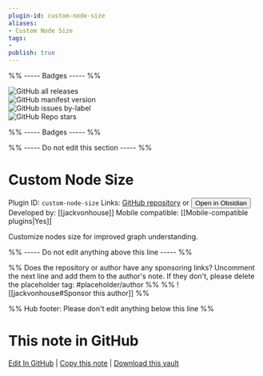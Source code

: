 ```yaml
---
plugin-id: custom-node-size
aliases:
- Custom Node Size
tags: 
- 
publish: true
---
```


%% ----- Badges ----- %%

![GitHub all releases](https://img.shields.io/github/downloads/jackvonhouse/custom-node-size/total?color=573E7A&logo=github&style=for-the-badge)   
![GitHub manifest version](https://img.shields.io/github/manifest-json/v/jackvonhouse/custom-node-size?color=573E7A&logo=github&style=for-the-badge)   
![GitHub issues by-label](https://img.shields.io/github/issues/jackvonhouse/custom-node-size/help%20wanted?color=573E7A&logo=github&style=for-the-badge)   
![GitHub Repo stars](https://img.shields.io/github/stars/jackvonhouse/custom-node-size?color=573E7A&logo=github&style=for-the-badge)

%% ----- Badges ----- %%

%% ----- Do not edit this section ----- %%

# Custom Node Size

Plugin ID: `custom-node-size`
Links: [GitHub repository](https://github.com/jackvonhouse/custom-node-size) or [<button id=HH>Open in Obsidian</button>](obsidian://show-plugin?id=custom-node-size)
Developed by: [[jackvonhouse]]
Mobile compatible: [[Mobile-compatible plugins|Yes]]

Customize nodes size for improved graph understanding.

%% ----- Do not edit anything above this line ----- %% 

%% Does the repository or author have any sponsoring links? Uncomment the next line and add them to the author's note. If they don't, please delete the placeholder tag: #placeholder/author %%
%% ![[jackvonhouse#Sponsor this author]] %%

%% Hub footer: Please don't edit anything below this line %%

# This note in GitHub

<span class="git-footer">[Edit In GitHub](https://github.dev/obsidian-community/obsidian-hub/blob/main/02%20-%20Community%20Expansions/02.05%20All%20Community%20Expansions/Plugins/custom-node-size.md "git-hub-edit-note") | [Copy this note](https://raw.githubusercontent.com/obsidian-community/obsidian-hub/main/02%20-%20Community%20Expansions/02.05%20All%20Community%20Expansions/Plugins/custom-node-size.md "git-hub-copy-note") | [Download this vault](https://github.com/obsidian-community/obsidian-hub/archive/refs/heads/main.zip "git-hub-download-vault") </span>

